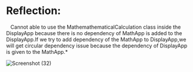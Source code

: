 ﻿# Reflection:
&nbsp;&nbsp;&nbsp;Cannot able to use the  MathemathematicalCalculation class inside the DisplayApp because there is no dependency of MathApp is added to the DisplayApp.If we try to add dependency of the MathApp to DisplayApp,we will get circular dependency issue because the dependency of DisplayApp is given to the MathApp.*



![Screenshot (32)](https://github.com/user-attachments/assets/7c37e64f-cad9-4f1b-bc25-52725f3891b1)
